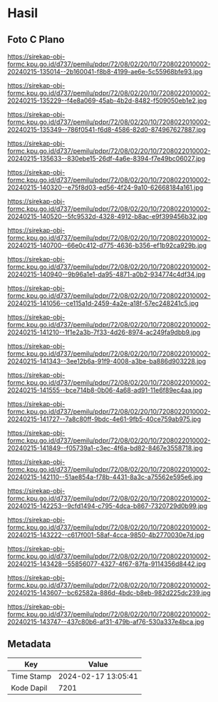 # Hasil

## Foto C Plano

https://sirekap-obj-formc.kpu.go.id/d737/pemilu/pdpr/72/08/02/20/10/7208022010002-20240215-135014--2b160041-f8b8-4199-ae6e-5c55968bfe93.jpg

https://sirekap-obj-formc.kpu.go.id/d737/pemilu/pdpr/72/08/02/20/10/7208022010002-20240215-135229--f4e8a069-45ab-4b2d-8482-f509050eb1e2.jpg

https://sirekap-obj-formc.kpu.go.id/d737/pemilu/pdpr/72/08/02/20/10/7208022010002-20240215-135349--786f0541-f6d8-4586-82d0-874967627887.jpg

https://sirekap-obj-formc.kpu.go.id/d737/pemilu/pdpr/72/08/02/20/10/7208022010002-20240215-135633--830ebe15-26df-4a6e-8394-f7e49bc06027.jpg

https://sirekap-obj-formc.kpu.go.id/d737/pemilu/pdpr/72/08/02/20/10/7208022010002-20240215-140320--e75f8d03-ed56-4f24-9a10-62668184a161.jpg

https://sirekap-obj-formc.kpu.go.id/d737/pemilu/pdpr/72/08/02/20/10/7208022010002-20240215-140520--5fc9532d-4328-4912-b8ac-e9f399456b32.jpg

https://sirekap-obj-formc.kpu.go.id/d737/pemilu/pdpr/72/08/02/20/10/7208022010002-20240215-140700--66e0c412-d775-4636-b356-ef1b92ca929b.jpg

https://sirekap-obj-formc.kpu.go.id/d737/pemilu/pdpr/72/08/02/20/10/7208022010002-20240215-140940--9b96a1e1-da95-4871-a0b2-934774c4df34.jpg

https://sirekap-obj-formc.kpu.go.id/d737/pemilu/pdpr/72/08/02/20/10/7208022010002-20240215-141056--ce115a1d-2459-4a2e-a18f-57ec248241c5.jpg

https://sirekap-obj-formc.kpu.go.id/d737/pemilu/pdpr/72/08/02/20/10/7208022010002-20240215-141210--1f1e2a3b-7f33-4d26-8974-ac249fa9dbb9.jpg

https://sirekap-obj-formc.kpu.go.id/d737/pemilu/pdpr/72/08/02/20/10/7208022010002-20240215-141343--3ee12b6a-91f9-4008-a3be-ba886d903228.jpg

https://sirekap-obj-formc.kpu.go.id/d737/pemilu/pdpr/72/08/02/20/10/7208022010002-20240215-141555--bce714b8-0b06-4a68-ad91-11e6f89ec4aa.jpg

https://sirekap-obj-formc.kpu.go.id/d737/pemilu/pdpr/72/08/02/20/10/7208022010002-20240215-141727--7a8c80ff-9bdc-4e61-9fb5-40ce759ab975.jpg

https://sirekap-obj-formc.kpu.go.id/d737/pemilu/pdpr/72/08/02/20/10/7208022010002-20240215-141849--f05739a1-c3ec-4f6a-bd82-8467e3558718.jpg

https://sirekap-obj-formc.kpu.go.id/d737/pemilu/pdpr/72/08/02/20/10/7208022010002-20240215-142110--51ae854a-f78b-4431-8a3c-a75562e595e6.jpg

https://sirekap-obj-formc.kpu.go.id/d737/pemilu/pdpr/72/08/02/20/10/7208022010002-20240215-142253--9cfd1494-c795-4dca-b867-7320729d0b99.jpg

https://sirekap-obj-formc.kpu.go.id/d737/pemilu/pdpr/72/08/02/20/10/7208022010002-20240215-143222--c617f001-58af-4cca-9850-4b2770030e7d.jpg

https://sirekap-obj-formc.kpu.go.id/d737/pemilu/pdpr/72/08/02/20/10/7208022010002-20240215-143428--55856077-4327-4f67-87fa-9114356d8442.jpg

https://sirekap-obj-formc.kpu.go.id/d737/pemilu/pdpr/72/08/02/20/10/7208022010002-20240215-143607--bc62582a-886d-4bdc-b8eb-982d225dc239.jpg

https://sirekap-obj-formc.kpu.go.id/d737/pemilu/pdpr/72/08/02/20/10/7208022010002-20240215-143747--437c80b6-af31-479b-af76-530a337e4bca.jpg


## Metadata

| Key        | Value               |
| ---------- | ------------------- |
| Time Stamp | 2024-02-17 13:05:41 |
| Kode Dapil | 7201                |



